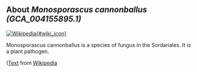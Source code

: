 
About *Monosporascus cannonballus (GCA\_004155895.1)* 
--------------------------------------------------------------

[![Wikipedia](/img/wikipedia_logo_v2_en.png){#wiki_icon}](http://en.wikipedia.org/wiki/Monosporascus_cannonballus)

Monosporascus cannonballus is a species of fungus in the Sordariales. It is a
plant pathogen.

([Text](http://en.wikipedia.org/wiki/Monosporascus_cannonballus) from [Wikipedia](http://en.wikipedia.org/) 


